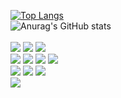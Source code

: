 [![Top Langs](https://github-readme-stats.vercel.app/api/top-langs/?username=ckdmswo17)](https://github.com/anuraghazra/github-readme-stats&theme=shadow_green)
<br>
![Anurag's GitHub stats](https://github-readme-stats.vercel.app/api?username=ckdmswo17&show_icons=true&theme=gret&theme=shadow_green)
<br>
<br>
<a href=""><img src="https://img.shields.io/badge/C%23-239120?style=for-the-badge&logo=c-sharp&logoColor=white"/></a>
<a href=""><img src="https://img.shields.io/badge/Python-3776AB?style=for-the-badge&logo=python&logoColor=white"/></a>
<a href=""><img src="https://img.shields.io/badge/Java-ED8B00?style=for-the-badge&logo=openjdk&logoColor=white"/></a>
<br>
<a href=""><img src="https://img.shields.io/badge/Unity-100000?style=for-the-badge&logo=unity&logoColor=white"/></a>
<a href=""><img src="https://img.shields.io/badge/Express.js-404D59?style=for-the-badge"/></a>
<a href=""><img src="https://img.shields.io/badge/React-20232A?style=for-the-badge&logo=react&logoColor=61DAFB"/></a>
<a href=""><img src="https://img.shields.io/badge/Flask-000000?style=for-the-badge&logo=flask&logoColor=white"/></a>
<br>
<a href=""><img src="https://img.shields.io/badge/MySQL-00000F?style=for-the-badge&logo=mysql&logoColor=white"/></a>
<a href=""><img src="https://img.shields.io/badge/PostgreSQL-316192?style=for-the-badge&logo=postgresql&logoColor=white"/></a>
<a href=""><img src="https://img.shields.io/badge/MongoDB-4EA94B?style=for-the-badge&logo=mongodb&logoColor=white"/></a>
<br>
<a href=""><img src="https://img.shields.io/badge/TensorFlow-FF6F00?style=for-the-badge&logo=tensorflow&logoColor=white"/></a>

<!--
**ckdmswo17/ckdmswo17** is a ✨ _special_ ✨ repository because its `README.md` (this file) appears on your GitHub profile.

Here are some ideas to get you started:

- 🔭 I’m currently working on ...
- 
- 👯 I’m looking to collaborate on ...
- 🤔 I’m looking for help with ...
- 💬 Ask me about ...
- 📫 How to reach me: ...
- 😄 Pronouns: ...
- ⚡ Fun fact: ...
-->
